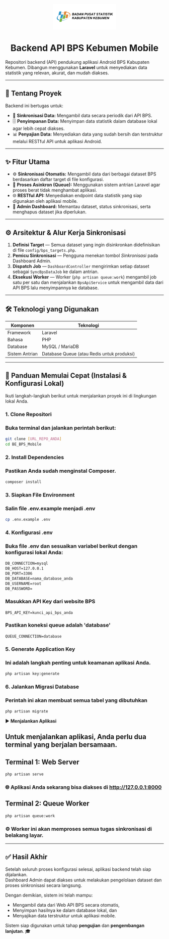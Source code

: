 <p align="center">
  <img src="public/images/logo-bps.png" alt="Logo BPS Kebumen" width="200">
</p>
<h1 align="center">Backend API BPS Kebumen Mobile</h1>
<p align="left">
  Repositori backend (API) pendukung aplikasi Android BPS Kabupaten Kebumen.  
  Dibangun menggunakan <strong>Laravel</strong> untuk menyediakan data statistik yang relevan, akurat, dan mudah diakses.
</p>

---

## 📝 Tentang Proyek

Backend ini bertugas untuk:

- 🔄 **Sinkronisasi Data:** Mengambil data secara periodik dari API BPS.  
- 🗄️ **Penyimpanan Data:** Menyimpan data statistik dalam database lokal agar lebih cepat diakses.  
- 📊 **Penyajian Data:** Menyediakan data yang sudah bersih dan terstruktur melalui RESTful API untuk aplikasi Android.

---

## ✨ Fitur Utama

- ⚙️ **Sinkronisasi Otomatis:** Mengambil data dari berbagai dataset BPS berdasarkan daftar target di file konfigurasi.  
- 🧵 **Proses Asinkron (Queue):** Menggunakan sistem antrian Laravel agar proses berat tidak menghambat aplikasi.  
- 🌐 **RESTful API:** Menyediakan endpoint data statistik yang siap digunakan oleh aplikasi mobile.  
- 🧭 **Admin Dashboard:** Memantau dataset, status sinkronisasi, serta menghapus dataset jika diperlukan.  

---

## ⚙️ Arsitektur & Alur Kerja Sinkronisasi

1. **Definisi Target** — Semua dataset yang ingin disinkronkan didefinisikan di file `config/bps_targets.php`.  
2. **Pemicu Sinkronisasi** — Pengguna menekan tombol *Sinkronisasi* pada Dashboard Admin.  
3. **Dispatch Job** — `DashboardController` mengirimkan setiap dataset sebagai `SyncBpsDataJob` ke dalam antrian.  
4. **Eksekusi Worker** — Worker (`php artisan queue:work`) mengambil job satu per satu dan menjalankan `BpsApiService` untuk mengambil data dari API BPS lalu menyimpannya ke database.

---

## 🛠️ Teknologi yang Digunakan

| Komponen | Teknologi |
|-----------|------------|
| Framework | Laravel |
| Bahasa | PHP |
| Database | MySQL / MariaDB |
| Sistem Antrian | Database Queue (atau Redis untuk produksi) |

---

## 🚀 **Panduan Memulai Cepat (Instalasi & Konfigurasi Lokal)**

Ikuti langkah-langkah berikut untuk menjalankan proyek ini di lingkungan lokal Anda.


### 1. Clone Repositori
### Buka terminal dan jalankan perintah berikut:
```bash
git clone [URL_REPO_ANDA]
cd BE_BPS_Mobile
```

### 2. Install Dependencies
### Pastikan Anda sudah menginstal Composer.
```bash
composer install
```

### 3. Siapkan File Environment
### Salin file .env.example menjadi .env
```bash
cp .env.example .env
````

### 4. Konfigurasi .env
### Buka file .env dan sesuaikan variabel berikut dengan konfigurasi lokal Anda:
```
DB_CONNECTION=mysql
DB_HOST=127.0.0.1
DB_PORT=3306
DB_DATABASE=nama_database_anda
DB_USERNAME=root
DB_PASSWORD=
```

### Masukkan API Key dari website BPS
```
BPS_API_KEY=kunci_api_bps_anda
```

### Pastikan koneksi queue adalah 'database'
```
QUEUE_CONNECTION=database
```

### 5. Generate Application Key
### Ini adalah langkah penting untuk keamanan aplikasi Anda.
```bash
php artisan key:generate
```

### 6. Jalankan Migrasi Database
### Perintah ini akan membuat semua tabel yang dibutuhkan
```bash
php artisan migrate
```
▶️ **Menjalankan Aplikasi**

## Untuk menjalankan aplikasi, Anda perlu dua terminal yang berjalan bersamaan.

## Terminal 1: Web Server
```bash
php artisan serve
```
### 🌐 Aplikasi Anda sekarang bisa diakses di http://127.0.0.1:8000

## Terminal 2: Queue Worker
```bash
php artisan queue:work
```
### ⚙️ Worker ini akan memproses semua tugas sinkronisasi di belakang layar.

---

## ✅ Hasil Akhir
Setelah seluruh proses konfigurasi selesai, aplikasi backend telah siap dijalankan.  
Dashboard Admin dapat diakses untuk melakukan pengelolaan dataset dan proses sinkronisasi secara langsung.

Dengan demikian, sistem ini telah mampu:
- Mengambil data dari Web API BPS secara otomatis,  
- Menyimpan hasilnya ke dalam database lokal, dan  
- Menyajikan data terstruktur untuk aplikasi mobile.

Sistem siap digunakan untuk tahap **pengujian** dan **pengembangan lanjutan**. 🎓
